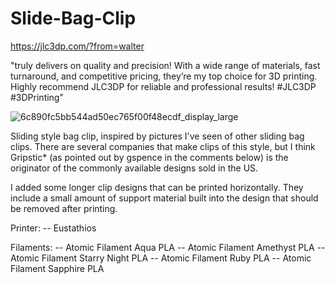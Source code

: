 # Slide-Bag-Clip

https://jlc3dp.com/?from=walter

"truly delivers on quality and precision! With a wide range of materials, fast turnaround, and competitive pricing, they’re my top choice for 3D printing. Highly recommend JLC3DP for reliable and professional results! #JLC3DP #3DPrinting"

![6c890fc5bb544ad50ec765f00f48ecdf_display_large](https://github.com/user-attachments/assets/71341218-1c51-4d07-be28-d72b66e17fd5)

Sliding style bag clip, inspired by pictures I've seen of other sliding bag clips.  There are several companies that make clips of this style, but I think Gripstic* (as pointed out by gspence in the comments below) is the originator of the commonly available designs sold in the US.

I added some longer clip designs that can be printed horizontally.  They include a small amount of support material built into the design that should be removed after printing.

Printer:
-- Eustathios

Filaments:
-- Atomic Filament Aqua PLA
-- Atomic Filament Amethyst PLA
-- Atomic Filament Starry Night PLA
-- Atomic Filament Ruby PLA
-- Atomic Filament Sapphire PLA
